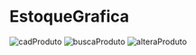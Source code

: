 # EstoqueGrafica

![cadProduto](https://user-images.githubusercontent.com/73259410/140745298-7d6716e6-8e4c-4773-ae79-c2b42fd60114.png)
![buscaProduto](https://user-images.githubusercontent.com/73259410/140745295-39d9882a-9921-4919-9638-ff0831c12e63.png)
![alteraProduto](https://user-images.githubusercontent.com/73259410/140745289-11486edb-b6f3-4691-8767-fffa65e56bd9.png)
